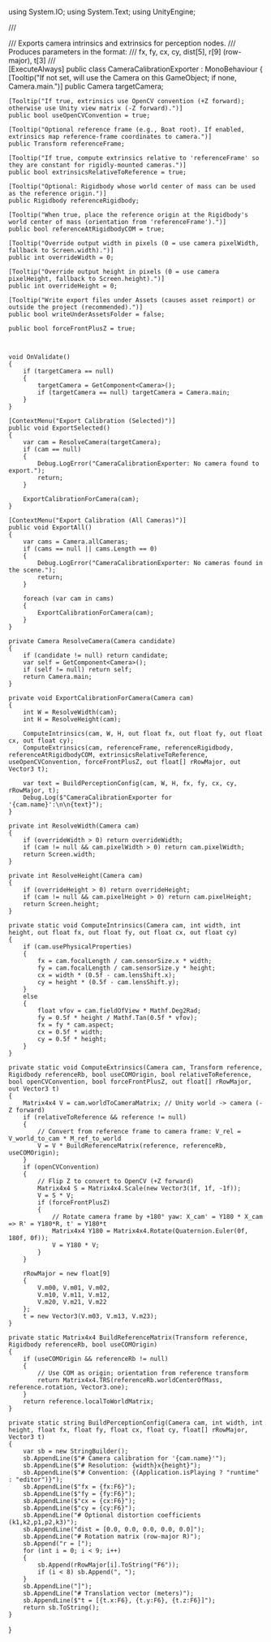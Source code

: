 using System.IO;
using System.Text;
using UnityEngine;

/// <summary>
/// Exports camera intrinsics and extrinsics for perception nodes.
/// Produces parameters in the format:
/// fx, fy, cx, cy, dist[5], r[9] (row-major), t[3]
/// </summary>
[ExecuteAlways]
public class CameraCalibrationExporter : MonoBehaviour
{
[Tooltip("If not set, will use the Camera on this GameObject; if none, Camera.main.")]
public Camera targetCamera;

    [Tooltip("If true, extrinsics use OpenCV convention (+Z forward); otherwise use Unity view matrix (-Z forward).")]
    public bool useOpenCVConvention = true;

    [Tooltip("Optional reference frame (e.g., Boat root). If enabled, extrinsics map reference-frame coordinates to camera.")]
    public Transform referenceFrame;

    [Tooltip("If true, compute extrinsics relative to 'referenceFrame' so they are constant for rigidly-mounted cameras.")]
    public bool extrinsicsRelativeToReference = true;

    [Tooltip("Optional: Rigidbody whose world center of mass can be used as the reference origin.")]
    public Rigidbody referenceRigidbody;

    [Tooltip("When true, place the reference origin at the Rigidbody's world center of mass (orientation from 'referenceFrame').")]
    public bool referenceAtRigidbodyCOM = true;

    [Tooltip("Override output width in pixels (0 = use camera pixelWidth, fallback to Screen.width).")]
    public int overrideWidth = 0;

    [Tooltip("Override output height in pixels (0 = use camera pixelHeight, fallback to Screen.height).")]
    public int overrideHeight = 0;

    [Tooltip("Write export files under Assets (causes asset reimport) or outside the project (recommended).")]
    public bool writeUnderAssetsFolder = false;

    public bool forceFrontPlusZ = true;



    void OnValidate()
    {
        if (targetCamera == null)
        {
            targetCamera = GetComponent<Camera>();
            if (targetCamera == null) targetCamera = Camera.main;
        }
    }

    [ContextMenu("Export Calibration (Selected)")]
    public void ExportSelected()
    {
        var cam = ResolveCamera(targetCamera);
        if (cam == null)
        {
            Debug.LogError("CameraCalibrationExporter: No camera found to export.");
            return;
        }

        ExportCalibrationForCamera(cam);
    }

    [ContextMenu("Export Calibration (All Cameras)")]
    public void ExportAll()
    {
        var cams = Camera.allCameras;
        if (cams == null || cams.Length == 0)
        {
            Debug.LogError("CameraCalibrationExporter: No cameras found in the scene.");
            return;
        }

        foreach (var cam in cams)
        {
            ExportCalibrationForCamera(cam);
        }
    }

    private Camera ResolveCamera(Camera candidate)
    {
        if (candidate != null) return candidate;
        var self = GetComponent<Camera>();
        if (self != null) return self;
        return Camera.main;
    }

    private void ExportCalibrationForCamera(Camera cam)
    {
        int W = ResolveWidth(cam);
        int H = ResolveHeight(cam);

        ComputeIntrinsics(cam, W, H, out float fx, out float fy, out float cx, out float cy);
        ComputeExtrinsics(cam, referenceFrame, referenceRigidbody, referenceAtRigidbodyCOM, extrinsicsRelativeToReference, useOpenCVConvention, forceFrontPlusZ, out float[] rRowMajor, out Vector3 t);

        var text = BuildPerceptionConfig(cam, W, H, fx, fy, cx, cy, rRowMajor, t);
        Debug.Log($"CameraCalibrationExporter for '{cam.name}':\n\n{text}");
    }

    private int ResolveWidth(Camera cam)
    {
        if (overrideWidth > 0) return overrideWidth;
        if (cam != null && cam.pixelWidth > 0) return cam.pixelWidth;
        return Screen.width;
    }

    private int ResolveHeight(Camera cam)
    {
        if (overrideHeight > 0) return overrideHeight;
        if (cam != null && cam.pixelHeight > 0) return cam.pixelHeight;
        return Screen.height;
    }

    private static void ComputeIntrinsics(Camera cam, int width, int height, out float fx, out float fy, out float cx, out float cy)
    {
        if (cam.usePhysicalProperties)
        {
            fx = cam.focalLength / cam.sensorSize.x * width;
            fy = cam.focalLength / cam.sensorSize.y * height;
            cx = width * (0.5f - cam.lensShift.x);
            cy = height * (0.5f - cam.lensShift.y);
        }
        else
        {
            float vfov = cam.fieldOfView * Mathf.Deg2Rad;
            fy = 0.5f * height / Mathf.Tan(0.5f * vfov);
            fx = fy * cam.aspect;
            cx = 0.5f * width;
            cy = 0.5f * height;
        }
    }

    private static void ComputeExtrinsics(Camera cam, Transform reference, Rigidbody referenceRb, bool useCOMOrigin, bool relativeToReference, bool openCVConvention, bool forceFrontPlusZ, out float[] rRowMajor, out Vector3 t)
    {
        Matrix4x4 V = cam.worldToCameraMatrix; // Unity world -> camera (-Z forward)
        if (relativeToReference && reference != null)
        {
            // Convert from reference frame to camera frame: V_rel = V_world_to_cam * M_ref_to_world
            V = V * BuildReferenceMatrix(reference, referenceRb, useCOMOrigin);
        }
        if (openCVConvention)
        {
            // Flip Z to convert to OpenCV (+Z forward)
            Matrix4x4 S = Matrix4x4.Scale(new Vector3(1f, 1f, -1f));
            V = S * V;
            if (forceFrontPlusZ)
            {
                // Rotate camera frame by +180° yaw: X_cam' = Y180 * X_cam => R' = Y180*R, t' = Y180*t
                Matrix4x4 Y180 = Matrix4x4.Rotate(Quaternion.Euler(0f, 180f, 0f));
                V = Y180 * V;
            }
        }

        rRowMajor = new float[9]
        {
            V.m00, V.m01, V.m02,
            V.m10, V.m11, V.m12,
            V.m20, V.m21, V.m22
        };
        t = new Vector3(V.m03, V.m13, V.m23);
    }

    private static Matrix4x4 BuildReferenceMatrix(Transform reference, Rigidbody referenceRb, bool useCOMOrigin)
    {
        if (useCOMOrigin && referenceRb != null)
        {
            // Use COM as origin; orientation from reference transform
            return Matrix4x4.TRS(referenceRb.worldCenterOfMass, reference.rotation, Vector3.one);
        }
        return reference.localToWorldMatrix;
    }

    private static string BuildPerceptionConfig(Camera cam, int width, int height, float fx, float fy, float cx, float cy, float[] rRowMajor, Vector3 t)
    {
        var sb = new StringBuilder();
        sb.AppendLine($"# Camera calibration for '{cam.name}'");
        sb.AppendLine($"# Resolution: {width}x{height}");
        sb.AppendLine($"# Convention: {(Application.isPlaying ? "runtime" : "editor")}");
        sb.AppendLine($"fx = {fx:F6}");
        sb.AppendLine($"fy = {fy:F6}");
        sb.AppendLine($"cx = {cx:F6}");
        sb.AppendLine($"cy = {cy:F6}");
        sb.AppendLine("# Optional distortion coefficients (k1,k2,p1,p2,k3)");
        sb.AppendLine("dist = [0.0, 0.0, 0.0, 0.0, 0.0]");
        sb.AppendLine("# Rotation matrix (row-major R)");
        sb.Append("r = [");
        for (int i = 0; i < 9; i++)
        {
            sb.Append(rRowMajor[i].ToString("F6"));
            if (i < 8) sb.Append(", ");
        }
        sb.AppendLine("]");
        sb.AppendLine("# Translation vector (meters)");
        sb.AppendLine($"t = [{t.x:F6}, {t.y:F6}, {t.z:F6}]");
        return sb.ToString();
    }

}
